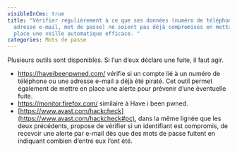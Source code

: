 ```yaml
---
visibleInCms: true
title: "Vérifier régulièrement à ce que ses données (numéro de téléphone,
  adresse e-mail, mot de passe) ne soient pas déjà compromises en mettant en
  place une veille automatique efficace. "
categories: Mots de passe
---
```

<!--StartFragment-->

Plusieurs outils sont disponibles. Si l’un d’eux déclare une fuite, il faut agir. 

* <https://haveibeenpwned.com/> vérifie si un compte lié à un numéro de téléphone ou une adresse e-mail a déjà été piraté. Cet outil permet également de mettre en place une alerte pour prévenir d’une éventuelle fuite. 
* <https://monitor.firefox.com/> similaire à Have i been pwned. [](https://www.avast.com/hackcheck#pc)
* [https://www.avast.com/hackcheck](https://www.avast.com/hackcheck#pc), dans la même lignée que les deux précédents, propose de vérifier si un identifiant est compromis, de recevoir une alerte par e-mail dès que des mots de passe fuitent en indiquant combien d’entre eux l’ont été.

<!--EndFragment-->